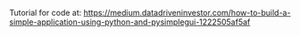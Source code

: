 
Tutorial for code at: https://medium.datadriveninvestor.com/how-to-build-a-simple-application-using-python-and-pysimplegui-1222505af5af
